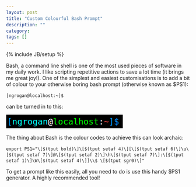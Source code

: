 ```yaml
---
layout: post
title: "Custom Colourful Bash Prompt"
description: ""
category: 
tags: []
---
```

{% include JB/setup %}

Bash, a command line shell is one of the most used pieces of software in my daily work. I like scripting repetitive actions to save a lot time (it brings me great joy!). One of the simplest and easiest customisations is to add a bit of colour to your otherwise boring bash prompt (otherwise known as $PS1):

    [ngrogan@localhost:~]$

can be turned in to this:

<img src="/files/2013/05/ColourBashPrompt.png" alt="My Custom Colour Bash Prompt">

The thing about Bash is the colour codes to achieve this can look archaic:

    export PS1="\[$(tput bold)\]\[$(tput setaf 4)\][\[$(tput setaf 6)\]\u\[$(tput setaf 7)\]@\[$(tput setaf 2)\]\h\[$(tput setaf 7)\]:\[$(tput setaf 1)\]\W\[$(tput setaf 4)\]]\\$ \[$(tput sgr0)\]"

To get a prompt like this easily, all you need to do is use this handy $PS1 generator. A highly recommended tool!